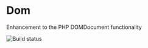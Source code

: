 # Dom
Enhancement to the PHP DOMDocument functionality

![Build status](https://img.shields.io/circleci/project/BrightFlair/PHP.Gt.svg?style=flat-square)